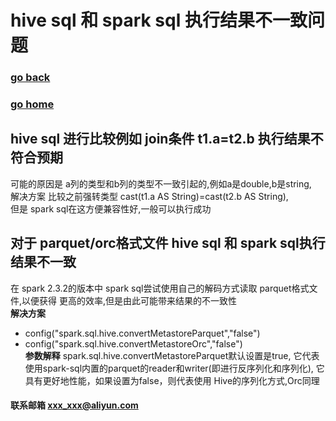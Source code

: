 # hive sql 和 spark sql 执行结果不一致问题
### [go back](/x2q/hive/hive)      
### [go home](/x2q)   
 
## hive sql 进行比较例如 join条件 t1.a=t2.b 执行结果不符合预期
可能的原因是 a列的类型和b列的类型不一致引起的,例如a是double,b是string,  
解决方案 比较之前强转类型 cast(t1.a AS String)=cast(t2.b AS String),   
但是 spark sql在这方便兼容性好,一般可以执行成功
## 对于 parquet/orc格式文件 hive sql 和 spark sql执行结果不一致
在 spark 2.3.2的版本中 spark sql尝试使用自己的解码方式读取 parquet格式文件,以便获得
更高的效率,但是由此可能带来结果的不一致性    
**解决方案** 
+ config("spark.sql.hive.convertMetastoreParquet","false")
+ config("spark.sql.hive.convertMetastoreOrc","false")   
**参数解释** spark.sql.hive.convertMetastoreParquet默认设置是true, 
它代表使用spark-sql内置的parquet的reader和writer(即进行反序列化和序列化),
它具有更好地性能，如果设置为false，则代表使用 Hive的序列化方式,Orc同理


#### 联系邮箱 xxx_xxx@aliyun.com

